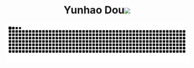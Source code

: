 <h1 align="center">Yunhao Dou<img src="https://media.giphy.com/media/hvRJCLFzcasrR4ia7z/giphy.gif" width="35"></h1>

![](https://raw.githubusercontent.com/YunhaoDou/YunhaoDou/refs/heads/output/github-contribution-grid-snake.svg)
